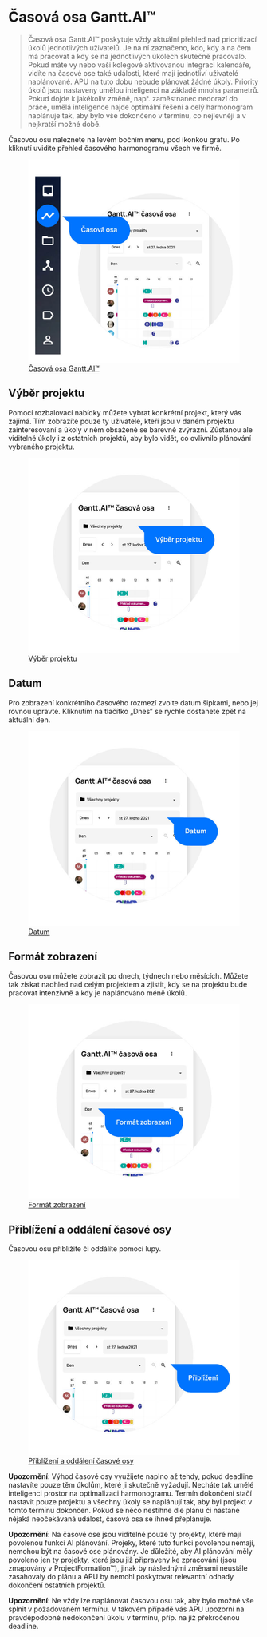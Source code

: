 # Časová osa Gantt.AI™

> Časová osa Gantt.AI™ poskytuje vždy aktuální přehled nad prioritizací úkolů jednotlivých uživatelů. Je na ní zaznačeno, kdo, kdy a na čem má pracovat a kdy se na jednotlivých úkolech skutečně pracovalo. Pokud máte vy nebo vaši kolegové aktivovanou integraci kalendáře, vidíte na časové ose také události, které mají jednotliví uživatelé naplánované. APU na tuto dobu nebude plánovat žádné úkoly. Priority úkolů jsou nastaveny umělou inteligencí na základě mnoha parametrů. Pokud dojde k jakékoliv změně, např. zaměstnanec nedorazí do práce, umělá inteligence najde optimální řešení a celý harmonogram naplánuje tak, aby bylo vše dokončeno v termínu, co nejlevněji a v nejkratší možné době.

Časovou osu naleznete na levém bočním menu, pod ikonkou grafu. Po kliknutí uvidíte přehled časového harmonogramu všech ve firmě.

<figure>
	<a href="../../assets/images/casova-osa-gantt.jpg" title="Časová osa Gantt.AI™" class="glightbox">
		<img loading="lazy" src="../../assets/images/casova-osa-gantt.jpg" alt="Časová osa Gantt.AI™" />
		<figcaption>Časová osa Gantt.AI™</figcaption>
	</a>
</figure>

## Výběr projektu
Pomocí rozbalovací nabídky můžete vybrat konkrétní projekt, který vás zajímá. Tím zobrazíte pouze ty uživatele, kteří jsou v daném projektu zainteresovaní a úkoly v něm obsažené se barevně zvýrazní. Zůstanou ale viditelné úkoly i z ostatních projektů, aby bylo vidět, co ovlivnilo plánování vybraného projektu.

<figure>
	<a href="../../assets/images/gantt-vyber-projektu.jpg" title="Výběr projektu" class="glightbox">
		<img loading="lazy" src="../../assets/images/gantt-vyber-projektu.jpg" alt="Výběr projektu" />
		<figcaption>Výběr projektu</figcaption>
	</a>
</figure>

## Datum
Pro zobrazení konkrétního časového rozmezí zvolte datum šipkami, nebo jej rovnou upravte. Kliknutím na tlačítko „Dnes“ se rychle dostanete zpět na aktuální den.

<figure>
	<a href="../../assets/images/gantt-datum.jpg" title="Datum" class="glightbox">
		<img loading="lazy" src="../../assets/images/gantt-datum.jpg" alt="Datum" />
		<figcaption>Datum</figcaption>
	</a>
</figure>

## Formát zobrazení
Časovou osu můžete zobrazit po dnech, týdnech nebo měsících. Můžete tak získat nadhled nad celým projektem a zjistit, kdy se na projektu bude pracovat intenzivně a kdy je naplánováno méně úkolů.

<figure>
	<a href="../../assets/images/gantt-format-zobrazeni.jpg" title="Formát zobrazení" class="glightbox">
		<img loading="lazy" src="../../assets/images/gantt-format-zobrazeni.jpg" alt="Formát zobrazení" />
		<figcaption>Formát zobrazení</figcaption>
	</a>
</figure>

## Přiblížení a oddálení časové osy

Časovou osu přiblížite či oddálíte pomocí lupy.

<figure>
	<a href="../../assets/images/gantt-priblizeni-a-oddaleni.jpg" title="Přiblížení a oddálení časové osy" class="glightbox">
		<img loading="lazy" src="../../assets/images/gantt-priblizeni-a-oddaleni.jpg" alt="Přiblížení a oddálení časové osy" />
		<figcaption>Přiblížení a oddálení časové osy</figcaption>
	</a>
</figure>


**Upozornění**: Výhod časové osy využijete naplno až tehdy, pokud deadline nastavíte pouze těm úkolům, které ji skutečně vyžadují. Necháte tak umělé inteligenci prostor na optimalizaci harmonogramu. Termín dokončení stačí nastavit pouze projektu a všechny úkoly se naplánují tak, aby byl projekt v tomto termínu dokončen. Pokud se něco nestihne dle plánu či nastane nějaká neočekávaná událost, časová osa se ihned přeplánuje.

**Upozornění**: Na časové ose jsou viditelné pouze ty projekty, které mají povolenou funkci AI plánování. Projeky, které tuto funkci povolenou nemají, nemohou být na časové ose plánovány. Je důležité, aby AI plánování měly povoleno jen ty projekty, které jsou již připraveny ke zpracování (jsou zmapovány v ProjectFormation™), jinak by následnými změnami neustále zasahovaly do plánu a APU by nemohl poskytovat relevantní odhady dokončení ostatních projektů.

**Upozornění**: Ne vždy lze naplánovat časovou osu tak, aby bylo možné vše splnit v požadovaném termínu. V takovém případě vás APU upozorní na pravděpodobné nedokončení úkolu v termínu, příp. na již překročenou deadline.